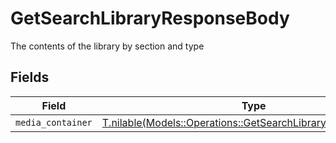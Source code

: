 # GetSearchLibraryResponseBody

The contents of the library by section and type


## Fields

| Field                                                                                                                      | Type                                                                                                                       | Required                                                                                                                   | Description                                                                                                                |
| -------------------------------------------------------------------------------------------------------------------------- | -------------------------------------------------------------------------------------------------------------------------- | -------------------------------------------------------------------------------------------------------------------------- | -------------------------------------------------------------------------------------------------------------------------- |
| `media_container`                                                                                                          | [T.nilable(Models::Operations::GetSearchLibraryMediaContainer)](../../models/operations/getsearchlibrarymediacontainer.md) | :heavy_minus_sign:                                                                                                         | N/A                                                                                                                        |